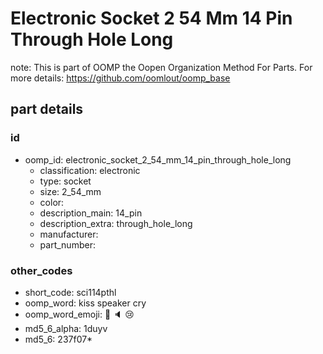 # Electronic Socket 2 54 Mm 14 Pin Through Hole Long  

note: This is part of OOMP the Oopen Organization Method For Parts. For more details: https://github.com/oomlout/oomp_base

##  part details





### id
* oomp_id: electronic_socket_2_54_mm_14_pin_through_hole_long
  * classification: electronic
  * type: socket
  * size: 2_54_mm
  * color: 
  * description_main: 14_pin
  * description_extra: through_hole_long
  * manufacturer: 
  * part_number: 

### other_codes
* short_code: sci114pthl
* oomp_word: kiss speaker cry
* oomp_word_emoji: :kiss: :speaker: :cry:
* md5_6_alpha: 1duyv
* md5_6: 237f07* 